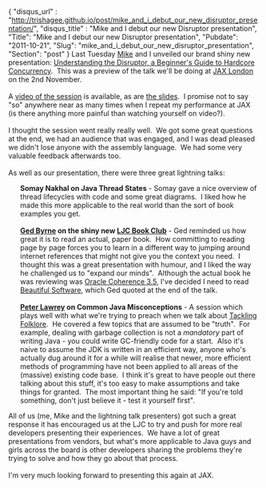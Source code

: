 {
 "disqus_url" : "http://trishagee.github.io/post/mike_and_i_debut_our_new_disruptor_presentation/",
 "disqus_title" : "Mike and I debut our new Disruptor presentation",
 "Title": "Mike and I debut our new Disruptor presentation",
 "Pubdate": "2011-10-21",
 "Slug": "mike_and_i_debut_our_new_disruptor_presentation",
 "Section": "post"
}
Last Tuesday&nbsp;<a href="http://mikes-tech.blogspot.com/">Mike</a> and I unveiled our brand shiny new presentation: <a href="http://www.meetup.com/Londonjavacommunity/events/32877942/">Understanding the Disruptor, a Beginner's Guide to Hardcore Concurrency</a>. &nbsp;This was a preview of the talk we'll be doing at <a href="http://jaxlondon.com/2011/sessions/?tid=2175">JAX London</a> on the 2nd November.<br /><br />A <a href="http://vimeo.com/30781988">video of the session</a> is available, as are <a href="http://www.slideshare.net/trishagee/understanding-the-disruptor">the slides</a>. &nbsp;I promise not to say "so" anywhere near as many times when I repeat my performance at JAX (is there anything more painful than watching yourself on video?).<br /><br />I thought the session went really really well. &nbsp;We got some great questions at the end, we had an audience that was engaged, and I was dead pleased we didn't lose anyone with the assembly language. &nbsp;We had some very valuable feedback afterwards too.<br /><br />As well as our presentation, there were three great lightning talks:<br /><ul><b>Somay Nakhal on&nbsp;Java Thread States</b> - Somay gave a nice overview of thread lifecycles with code and some great diagrams. &nbsp;I liked how he made this more applicable to the real world than the sort of book examples you get.<br /><br /><b><a href="http://twitter.com/#!/gedb">Ged Byrne</a> on the shiny new&nbsp;<a href="http://ljcbookclub.wordpress.com/2011/10/11/coherence-3-5-book-review/">LJC Book Club</a></b> - Ged reminded us how great it is to read an actual, paper book. &nbsp;How committing to reading page by page forces you to learn in a different way to jumping around internet references that might not give you the context you need. &nbsp;I thought this was a great presentation with humour, and I liked the way he challenged us to "expand our minds". &nbsp;Although the actual book he was reviewing was <a href="http://www.blogger.com/%3Ca%20href=%22http://www.amazon.com/gp/product/1847196128/ref=as_li_tf_tl?ie=UTF8&amp;tag=trissramb-20&amp;linkCode=as2&amp;camp=217145&amp;creative=399369&amp;creativeASIN=1847196128%22%3EOracle%20Coherence%203.5%3C/a%3E%3Cimg%20src=%22http://www.assoc-amazon.com/e/ir?t=trissramb-20&amp;l=as2&amp;o=1&amp;a=1847196128&amp;camp=217145&amp;creative=399369%22%20width=%221%22%20height=%221%22%20border=%220%22%20alt=%22%22%20style=%22border:none%20!important;%20margin:0px%20!important;%22%20/%3E">Oracle Coherence 3.5</a>, I've decided I need to read <a href="http://www.blogger.com/%3Ca%20href=%22http://www.amazon.com/gp/product/1456438786/ref=as_li_tf_tl?ie=UTF8&amp;tag=trissramb-20&amp;linkCode=as2&amp;camp=217145&amp;creative=399373&amp;creativeASIN=1456438786%22%3EBeautiful%20Software%3C/a%3E%3Cimg%20src=%22http://www.assoc-amazon.com/e/ir?t=trissramb-20&amp;l=as2&amp;o=1&amp;a=1456438786&amp;camp=217145&amp;creative=399373%22%20width=%221%22%20height=%221%22%20border=%220%22%20alt=%22%22%20style=%22border:none%20!important;%20margin:0px%20!important;%22%20/%3E">Beautiful Software</a>, which Ged quoted at the end of the talk.<br /><br /><b><a href="http://vanillajava.blogspot.com/">Peter Lawrey</a> on&nbsp;Common Java Misconceptions</b> - A session which plays well with what we're trying to preach when we talk about <a href="http://gotocon.com/amsterdam-2011/presentation/Tackling%20the%20folklore%20surrounding%20high%20performance%20computing">Tackling Folklore</a>. &nbsp;He covered a few topics that are assumed to be "truth". &nbsp;For example, dealing with garbage collection is not a <i>mandatory</i> part of writing Java - you could write GC-friendly code for a start. &nbsp;Also it's naive to assume the JDK is written in an efficient way, anyone who's actually dug around it for a while will realise that newer, more efficient methods of programming have not been applied to all areas of the (massive) existing code base. &nbsp;I think it's great to have people out there talking about this stuff, it's too easy to make assumptions and take things for granted. &nbsp;The most important thing he said: "If you're told something, don't just believe it - test it yourself first".</ul>All of us (me, Mike and the lightning talk presenters) got such a great response it has encouraged us at the LJC to try and push for more real developers presenting their experiences. &nbsp;We have a lot of great presentations from vendors, but what's more applicable to Java guys and girls across the board is other developers sharing the problems they're trying to solve and how they go about that process.<br /><br />I'm very much looking forward to presenting this again at JAX. <br /><br />
